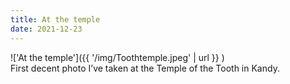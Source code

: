 ```yaml
---
title: At the temple
date: 2021-12-23
---
```


!['At the temple']({{ '/img/Toothtemple.jpeg' | url }} )
<br>
First decent photo I’ve taken at the Temple of the Tooth in Kandy.